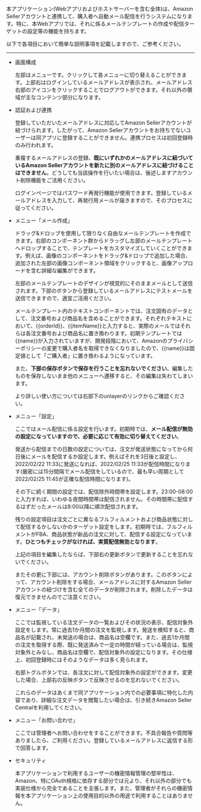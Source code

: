 本アプリケーション(Webアプリおよびホストサーバーを含む全体)は、Amazon Sellerアカウントと連携して、購入者へ自動メール配信を行うシステムになります。特に、本Webアプリでは、それに係るメールテンプレートの作成や配信ターゲットの設定等の機能を持ちます。

以下で各項目において簡単な説明事項を記載しますので、ご参考ください。
***
- 画面構成

    左部はメニューです。クリックして各メニューに切り替えることができます。上部右はログインしているメールアドレスが表示され、メールアドレス右部のアイコンをクリックすることでログアウトができます。それ以外の領域が主なコンテンツ部分になります。

- 認証および連携
    
    登録していただいたメールアドレスに対応してAmazon Sellerアカウントが紐づけられます。したがって、Amazon Sellerアカウントをお持ちでないユーザーは同アプリに登録することができません。連携プロセスは初回登録時のみ行われます。
    
    重複するメールアドレスの登録、**既にいずれかのメールアドレスに紐づいているAmazon Sellerアカウントを新たに別のメールアドレスに紐づけることはできません**。どうしても当該操作を行いたい場合は、後述しますアカウント削除機能をご活用ください。
    
    ログインページではパスワード再発行機能が使用できます。登録しているメールアドレスを入力して、再発行用メールが届きますので、そのプロセスに従ってください。

- メニュー「メール作成」

    ドラッグ&ドロップを使用して限りなく自由なメールテンプレートを作成できます。右部のコンポーネント群からドラッグし左部のメールテンプレートへドロップすることで、テンプレートをカスタマイズしていくことができます。例えば、画像のコンポーネントをドラッグ&ドロップで追加した場合、追加された左部の画像コンポーネント領域をクリックすると、画像アップロードを含む詳細な編集ができます。
    
    左部のメールテンプレートのデザインが視覚的にそのままメールとして送信されます。下部のボタンから登録しているメールアドレスにテストメールを送信できますので、適宜ご活用ください。

    メールテンプレート内のテキストコンポーネントでは、注文固有のデータとして、注文番号および商品名を含めることができます。それぞれテキストにおいて、{{orderId}}、{{itemName}}と入力すると、実際のメールではそれらは各注文番号および商品名に置き換わります。初期テンプレートでは{{name}}が入力されていますが、開発段階において、Amazonのプライバシーポリシーの変更で購入者名を取得できなくなりましたので、{{name}}は固定値として「ご購入者」に置き換わるようになっています。

    また、**下部の保存ボタンで保存を行うことを忘れないでください**。編集したものを保存しないまま他のメニューへ遷移すると、その編集は失わてしまいます。

    より詳しい使い方については右部下のunlayerのリンクからご確認ください。

- メニュー「設定」

    ここではメール配信に係る設定を行います。初期時では、**メール配信が無効の設定になっていますので、必要に応じて有効に切り替えてください**。
    
    発送から配信までの日数の設定については、注文が発送状態になってから何日後にメールを配信するか設定します。例えばそれを3日後と設定し、2022/02/22 11:33に発送になれば、2022/02/25 11:33が配信時間になります(厳密には15分間隔でメール配信をしているので、最も早い周期として2022/02/25 11:45が正確な配信時間になります)。

    その下に続く期間の設定では、配信除外時間帯を設定します。23:00-08:00と入力すれば、いわゆる夜間時間帯は配信されません。その時間帯に配信するはずだったメールは8:00以降に順次配信されます。

    残りの設定項目は注文ごとに異なるフルフィルメントおよび商品状態に対して配信するかしないかのターゲット設定をします。初期時では、フルフィルメントがFBA、商品状態が新品の注文に対して、配信する設定になっています。**ひとつもチェックがなければ、実質配信無効となります**。

    上記の項目を編集したならば、下部右の更新ボタンで更新することを忘れないでください。

    またその更に下部には、アカウント削除ボタンがあります。このボタンによって、アカウント削除をする場合、メールアドレスに対するAmazon Sellerアカウントの紐づけを含む全てのデータが削除されます。削除したデータは復元できませんのでご注意ください。

- メニュー「データ」
    
    ここでは監視している注文データの一覧およびその状況の表示、配信対象外設定をします。常に過去1か月間の注文を監視します。発送を検知すると、商品名が記載され、未発送の場合は、商品名は空欄です。また、過去1か月間の注文を取得する際、既に発送済みで一定の時間が経っている場合は、監視対象外とみなし、商品名は空欄で、配信対象外の設定になります。その仕様上、初回登録時にはそのようなデータは多く見られます。

    右部トグルボタンでは、各注文に対して配信対象外の設定ができます。変更した場合、上部右の反映ボタンで反映させるのを忘れないでください。

    これらのデータはあくまで同アプリケーション内での必要事項に特化した内容であり、詳細な注文データを閲覧したい場合は、引き続きAmazon Seller Centralを利用してください。

- メニュー「お問い合わせ」

    ここでは管理者へお問い合わせをすることができます。不具合報告や質問等ありましたら、ご利用ください。登録しているメールアドレスに返信する形で回答します。


- セキュリティ

    本アプリケーションで利用するユーザーの機密情報管理の堅牢性は、Amazon、特にOAuth規格に依存する部分では元より、それ以外の部分でも実装仕様から完全であることを主張します。また、管理者がそれらの機密情報を本アプリケーション上の使用目的以外の用途で利用することはありません。

